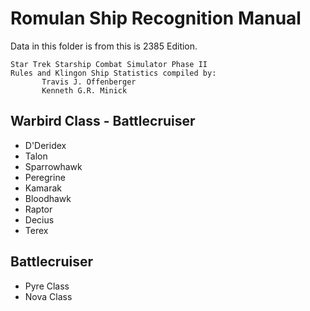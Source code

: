 
# Romulan Ship Recognition Manual

Data in this folder is from this is 2385 Edition.

```
Star Trek Starship Combat Simulator Phase II
Rules and Klingon Ship Statistics compiled by:
       Travis J. Offenberger
       Kenneth G.R. Minick
```


## Warbird Class - Battlecruiser

- D'Deridex
- Talon
- Sparrowhawk
- Peregrine
- Kamarak
- Bloodhawk
- Raptor
- Decius
- Terex


## Battlecruiser 

- Pyre Class
- Nova Class





